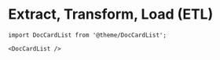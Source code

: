 # Extract, Transform, Load (ETL)

```mdx-code-block
import DocCardList from '@theme/DocCardList';

<DocCardList />
```
